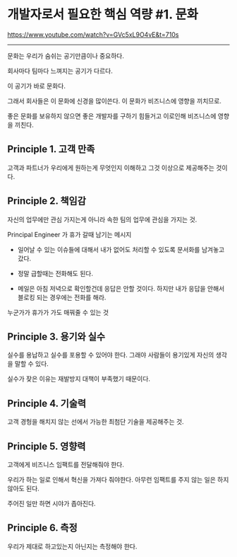 # 개발자로서 필요한 핵심 역량 #1. 문화 

https://www.youtube.com/watch?v=GVc5xL9O4vE&t=710s

***

문화는 우리가 숨쉬는 공기만큼이나 중요하다. 

회사마다 팀마다 느껴지는 공기가 다르다. 

이 공기가 바로 문화다. 

그래서 회사들은 이 문화에 신경을 많이쓴다. 이 문화가 비즈니스에 영향을 끼치므로.

좋은 문화를 보유하지 않으면 좋은 개발자를 구하기 힘들거고 이로인해 비즈니스에 영향을 끼친다.    

## Principle 1. 고객 만족

고객과 파트너가 우리에게 원하는게 무엇인지 이해하고 그것 이상으로 제공해주는 것이다. 

## Principle 2. 책임감

자신의 업무에만 관심 가지는게 아니라 속한 팀의 업무에 관심을 가지는 것.

Principal Engineer 가 휴가 갈때 남기는 메시지

- 일어날 수 있는 이슈들에 대해서 내가 없어도 처리할 수 있도록 문서화를 남겨놓고 갔다.  

- 정말 급할때는 전화해도 된다.  

- 메일은 아침 저녁으로 확인할건데 응답은 안할 것이다. 하지만 내가 응답을 안해서 블로킹 되는 경우에는 전화를 해라. 
 
누군가가 휴가가 가도 매꿔줄 수 있는 것 

## Principle 3. 용기와 실수

실수를 용납하고 실수를 포용할 수 있어야 한다. 그래야 사람들이 용기있게 자신의 생각을 말할 수 있다. 

실수가 잦은 이유는 재발방지 대책이 부족했기 때문이다. 

## Principle 4. 기술력 

고객 경헝을 해치지 않는 선에서 가능한 최첨단 기술을 제공해주는 것. 

## Principle 5. 영향력

고객에게 비즈니스 임팩트를 전달해줘야 한다. 

우리가 하는 일로 인해서 혁신을 가져다 줘야한다. 아무런 임팩트를 주지 않는 일은 하지 않아도 된다. 

주어진 일만 하면 시야가 좁아진다.  

## Principle 6. 측정 

우리가 제대로 하고있는지 아닌지는 측정해야 한다. 